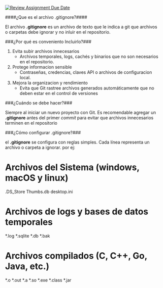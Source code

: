 [![Review Assignment Due Date](https://classroom.github.com/assets/deadline-readme-button-22041afd0340ce965d47ae6ef1cefeee28c7c493a6346c4f15d667ab976d596c.svg)](https://classroom.github.com/a/kl-E8VQf)


####¿Que es el archivo .gitignore?####

El archivo **.gitignore** es un archivo de texto que le indica a git que archivos o carpetas debe ignorar y no inluir en el repositorio.

###¿Por qué es conveniento Incluirlo?###

1. Evita subir archivos innecesarios
	- Archivos temporales, logs, cachés y binarios que no son necesarios en el repositorio.
2. Protege informacion sensible
	- Contraseñas, credencias, claves API o archivos de configuracion local.
3. Mejora la organizacion y rendimiento
	- Evita que Git rastree archivos generados automáticamente que no deben estar en el control de versiones

###¿Cuándo se debe hacer?###

Siempre al iniciar un nuevo proyecto con Git.
Es recomendable agregar un **.gitignore** antes del primer *commit* para evitar que archivos innecesarios terminen en el repositorio

###¿Cómo configurar .gitignore?###

el **.gitignore** se configura con reglas simples. Cada línea representa un archivo o carpeta a ignorar. por ej:

# Archivos del Sistema (windows, macOS y linux)

.DS_Store
Thumbs.db
desktop.ini

# Archivos de logs y bases de datos temporales
*.log
*.sqlite
*.db
*.bak

# Archivos compilados (C, C++, Go, Java, etc.)
*.o
*.out
*.a
*.so
*.exe
*.class
*.jar


